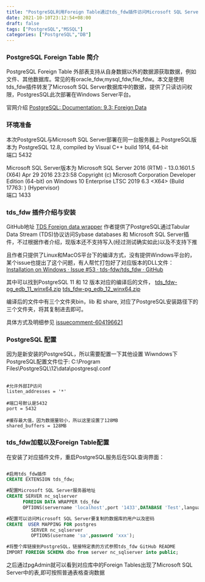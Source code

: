 ```yaml
---
title: "PostgreSQL利用Foreign Table通过tds_fdw插件访问Microsoft SQL Server数据库表数据"
date: 2021-10-10T23:12:54+08:00
draft: false
tags: ["PostgreSQL","MSSQL"]
categories: ["PostgreSQL","DB"]
---
```


### PostgreSQL Foreign Table 简介

PostgreSQL Foreign Table 外部表支持从自身数据以外的数据源获取数据，例如文件、其他数据库。常见的有oracle_fdw,mysql_fdw,file_fdw。本文是使用tds_fdw插件转发了Microsoft SQL Server数据库中的数据，提供了只读访问权限，PostgresSQL此次部署在Windows Server平台。

官网介绍 [PostgreSQL: Documentation: 9.3: Foreign Data](https://www.postgresql.org/docs/9.3/ddl-foreign-data.html)

### 环境准备

本次PostgreSQL与Microsoft SQL Server部署在同一台服务器上
PostgreSQL版本为 PostgreSQL 12.8, compiled by Visual C++ build 1914, 64-bit  
端口 5432

Microsoft SQL Server版本为 Microsoft SQL Server 2016 (RTM) - 13.0.1601.5 (X64)   Apr 29 2016 23:23:58   Copyright (c) Microsoft Corporation  Developer Edition (64-bit) on Windows 10 Enterprise LTSC 2019 6.3 \<X64\> (Build 17763: ) (Hypervisor)  
端口 1433

### tds_fdw 插件介绍与安装

GitHub地址 [TDS Foreign data wrapper](https://github.com/tds-fdw/tds_fdw)
作者提供了PostgreSQL通过Tabular Data Stream (TDS)协议访问Sybase databases 和 Microsoft SQL Server插件，不过根据作者介绍，现版本还不支持写入(经过测试确实如此)以及不支持下推

且作者只提供了Linux和MacOS平台下的编译方式，没有提供Windows平台的，某个issue也提出了这个问题，有人帮忙打包好了对应版本的DLL文件：
[Installation on Windows · Issue #53 · tds-fdw/tds_fdw · GitHub](https://github.com/tds-fdw/tds_fdw/issues/53)

其中可以找到PostgreSQL 11 和 12 版本对应的编译后的文件，
[tds_fdw-pg_edb_11_winx64.zip](https://github.com/yyjdelete/temp_storage/files/4384803/tds_fdw-pg_edb_11_winx64.zip)
[tds_fdw-pg_edb_12_winx64.zip](https://github.com/yyjdelete/temp_storage/files/4605716/tds_fdw-pg_edb_12_winx64.zip)

编译后的文件中有三个文件夹bin，lib 和 share, 对应了PostgreSQL安装路径下的三个文件夹，将其复制进去即可。

具体方式及明细参见 [issuecomment-604196621](https://github.com/tds-fdw/tds_fdw/issues/53#issuecomment-604196621)

### PostgreSQL 配置

因为是新安装的PostgreSQL，所以需要配置一下其他设置
Wiwndows下PostgreSQL配置文件位于: C:\Program Files\PostgreSQL\12\data\postgresql.conf


``` shell

#允许外部IP访问
listen_addresses = '*' 

#端口号默认是5432
port = 5432  

#缓存最大值，因为数据量较小，所以这里设置了128MB
shared_buffers = 128MB 
```

### tds_fdw加载以及Foreign Table配置

在安装了对应插件文件，重启PostgreSQL服务后在SQL查询界面：

``` SQL

#启用tds_fdw插件
CREATE EXTENSION tds_fdw;

#配置Microsoft SQL Server服务器地址
CREATE SERVER nc_sqlserver    
      FOREIGN DATA WRAPPER tds_fdw
      OPTIONS(servername 'localhost',port '1433',DATABASE 'Test',language 'Simplified Chinese',character_set 'UTF-8');

#配置可以访问Microsoft SQL Server要复制的数据库的用户以及密码
CREATE  USER MAPPING FOR postgres
         SERVER nc_sqlserver
         OPTIONS(username 'sa',password 'xxx');

#将整个库链接到PostgreSQL，链接特定表的方式参照tds_fdw GitHub README
IMPORT FOREIGN SCHEMA dbo from server nc_sqlserver into public;

```

之后通过pgAdmin就可以看到对应库中的Foreign Tables出现了Microsoft SQL Server中的表,即可按照普通表格查询数据
